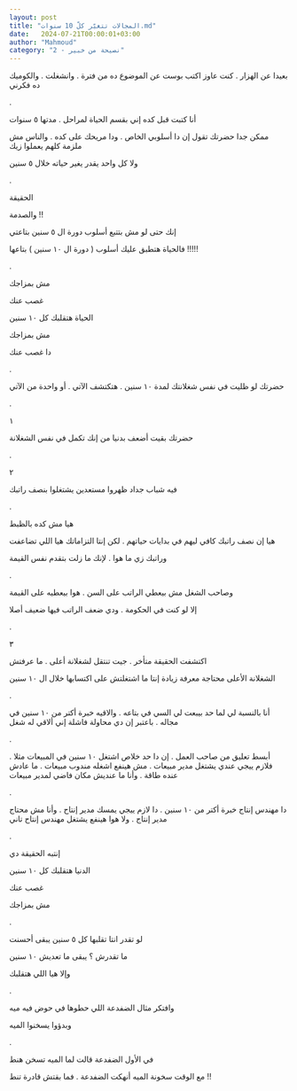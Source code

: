 ```yaml
---
layout: post
title: "المجالات تتغيّر كلّ 10 سنوات.md"
date:   2024-07-21T00:00:01+03:00
author: "Mahmoud"
category: "2 - نصيحة من خبير"
---
```

بعيدا عن الهزار . كنت عاوز اكتب بوست عن الموضوع ده من
فترة . وانشغلت . والكوميك ده فكرني

.

أنا كتبت قبل كده إني بقسم الحياة لمراحل . مدتها ٥
سنوات

ممكن جدا حضرتك تقول إن دا أسلوبي الخاص . ودا مريحك على
كده . والناس مش ملزمة كلهم يعملوا زيك

ولا كل واحد يقدر يغير حياته خلال ٥ سنين

.

الحقيقة

والصدمة !!

إنك حتى لو مش بتتبع أسلوب دورة ال ٥ سنين بتاعتي

فالحياة هتطبق عليك أسلوب ( دورة ال ١٠ سنين )
بتاعها !!!!!

.

مش بمزاجك

غصب عنك

الحياة هتقلبك كل ١٠ سنين

مش بمزاجك

دا غصب عنك

.

حضرتك لو ظليت في نفس شغلانتك لمدة ١٠ سنين . هتكتشف الآتي
. أو واحدة من الآتي

.

١

حضرتك بقيت أضعف بدنيا من إنك تكمل في نفس الشغلانة

.

٢

فيه شباب جداد ظهروا مستعدين يشتغلوا بنصف راتبك

.

هيا مش كده بالظبط

هيا إن نصف راتبك كافي ليهم في بدايات حياتهم . لكن إنتا
التزاماتك هيا اللي تضاعفت

وراتبك زي ما هوا . لإنك ما زلت بتقدم نفس القيمة

.

وصاحب الشغل مش بيعطي الراتب على السن . هوا بيعطيه على
القيمة

إلا لو كنت في الحكومة . ودي ضعف الراتب فيها ضعيف
أصلا

.

٣

اكتشفت الحقيقة متأخر . جيت تنتقل لشغلانة أعلى . ما
عرفتش

الشغلانة الأعلى محتاجة معرفة زيادة إنتا ما اشتغلتش على
اكتسابها خلال ال ١٠ سنين

.

أنا بالنسبة لي لما حد بيبعت لي السي في بتاعه . والاقيه
خبرة أكتر من ١٠ سنين في مجاله . باعتبر إن دي محاولة فاشلة إني ألاقي له
شغل

.

أبسط تعليق من صاحب العمل . إن دا حد خلاص اشتغل ١٠ سنين
في المبيعات مثلا . فلازم ييجي عندي يشتغل مدير مبيعات . مش هينفع اشغله
مندوب مبيعات . ما عادش عنده طاقة . وأنا ما عنديش مكان فاضي لمدير
مبيعات

.

دا مهندس إنتاج خبرة أكتر من ١٠ سنين . دا لازم ييجي يمسك
مدير إنتاح . وأنا مش محتاج مدير إنتاج . ولا هوا هينفع يشتغل مهندس إنتاح
تاني

.

إنتبه الحقيقة دي

الدنيا هتقلبك كل ١٠ سنين

غصب عنك

مش بمزاجك

.

لو تقدر انتا تقلبها كل ٥ سنين يبقى أحسنت

ما تقدرش ؟ يبقى ما تعديش ١٠ سنين

وإلا هيا اللي هتقلبك

.

وافتكر مثال الضفدعة اللي حطوها في حوض فيه ميه

وبدؤوا يسخنوا الميه

.

في الأول الضفدعة قالت لما الميه تسخن هنط

مع الوقت سخونة الميه أنهكت الضفدعة . فما بقتش قادرة
تنط !!
